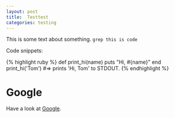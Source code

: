 ```yaml
---
layout: post
title:  Testtest
categories: testing
---
```

This is some text about something.
`grep this is code`

Code snippets:

{% highlight ruby %}
def print_hi(name)
  puts "Hi, #{name}"
end
print_hi('Tom')
#=> prints 'Hi, Tom' to STDOUT.
{% endhighlight %}

# Google

Have a look at [Google].

[Google]: https://www.google.com
